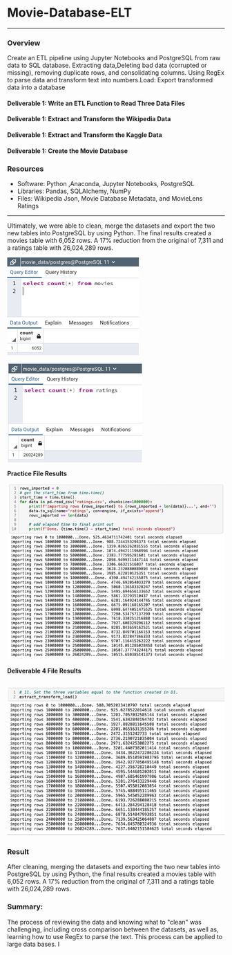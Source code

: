 # Movie-Database-ELT 
---
### Overview
Create an ETL pipeline using Jupyter Notebooks and PostgreSQL from raw data to SQL database.
Extracting data,Deleting bad data (corrupted or missing), removing duplicate rows, and consolidating columns. 
Using RegEx to parse data and transform text into numbers.Load: Export transformed data into a database 
#### Deliverable 1: Write an ETL Function to Read Three Data Files
#### Deliverable 1: Extract and Transform the Wikipedia Data 
#### Deliverable 1: Extract and Transform the Kaggle Data
#### Deliverable 1: Create the Movie Database
### Resources
* Software: Python ,Anaconda, Jupyter Notebooks, PostgreSQL 
* Libraries: Pandas, SQLAlchemy, NumPy 
* Files: Wikipedia Json, Movie Database Metadata, and MovieLens Ratings
---

Ultimately, we were able to clean, merge the datasets and export the two new tables into PostgreSQL by using Python. The final results created a movies table with 6,052 rows. A 17% reduction from the original of 7,311 and a ratings table with 26,024,289 rows.

![movies_query](https://github.com/Tifarahani/Movie-Database/blob/main/Resources/movies_query.png)

![ratings_query](https://github.com/Tifarahani/Movie-Database/blob/main/Resources/ratings_query.png)

**Practice File Results**

![Rating](https://github.com/Tifarahani/Movie-Database/blob/main/Resources/Images/Rating.png.png)

**Deliverable 4 File Results**

![11](https://github.com/Tifarahani/Movie-Database/blob/main/Resources/Images/11.png.png)
---
### Result
After cleaning, merging the datasets and exporting the two new tables into PostgreSQL by using Python, the final results created a movies table with 6,052 rows. A 17% reduction from the original of 7,311 and a ratings table with 26,024,289 rows.
### Summary:
The process of reviewing the data and knowing what to "clean" was challenging, including cross comparison between the datasets, as well as, learning how to use RegEx to parse the text. This process can be applied to large data bases. I
